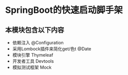 # SpringBoot的快速启动脚手架
## 本模块包含以下内容

- 依赖注入 @Configuration
- 采用Lombock插件来简化get/色t @Date
- 模块引擎 Thymeleaf
- 开发者工具 Devtools
- 模拟测试框架 Mock
